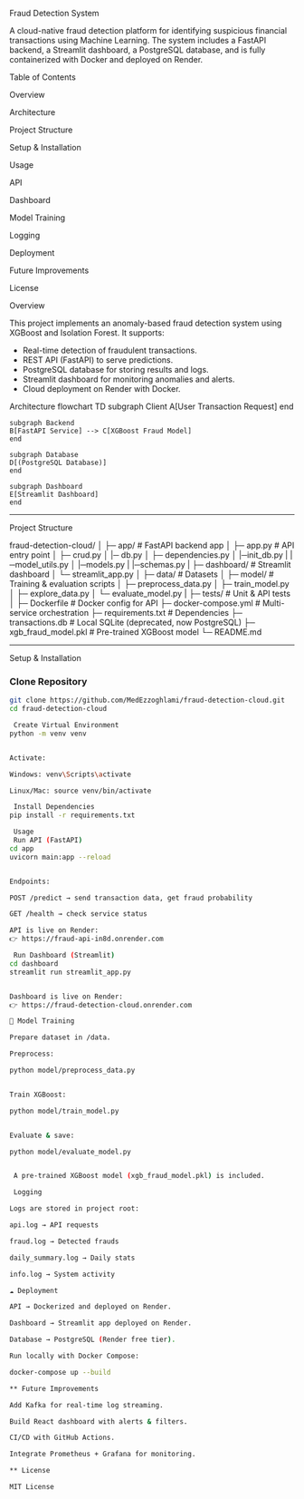  Fraud Detection System

A cloud-native fraud detection platform for identifying suspicious financial transactions using Machine Learning.
The system includes a FastAPI backend, a Streamlit dashboard, a PostgreSQL database, and is fully containerized with Docker and deployed on Render.

 Table of Contents

Overview

Architecture

Project Structure

Setup & Installation

Usage

API

Dashboard

Model Training

Logging

Deployment

Future Improvements

License

 Overview

This project implements an anomaly-based fraud detection system using XGBoost and Isolation Forest. It supports:

* Real-time detection of fraudulent transactions.
* REST API (FastAPI) to serve predictions.
* PostgreSQL database for storing results and logs.
* Streamlit dashboard for monitoring anomalies and alerts.
* Cloud deployment on Render with Docker.

 Architecture
flowchart TD
    subgraph Client
    A[User Transaction Request]
    end

    subgraph Backend
    B[FastAPI Service] --> C[XGBoost Fraud Model]
    end

    subgraph Database
    D[(PostgreSQL Database)]
    end

    subgraph Dashboard
    E[Streamlit Dashboard]
    end


---

 Project Structure  


fraud-detection-cloud/
│
├─ app/ # FastAPI backend app
│ ├─ app.py # API entry point
│ ├─ crud.py 
│ |─ db.py
│ ├─ dependencies.py
│ |─init_db.py
| |─model_utils.py
│ |─models.py
| |─schemas.py
|
├─ dashboard/ # Streamlit dashboard
│ └─ streamlit_app.py
│
├─ data/ # Datasets
│ 
├─ model/ # Training & evaluation scripts
│ ├─ preprocess_data.py
│ ├─ train_model.py
│ ├─ explore_data.py
│ └─ evaluate_model.py
|
├─ tests/ # Unit & API tests
│
├─ Dockerfile # Docker config for API
├─ docker-compose.yml # Multi-service orchestration
├─ requirements.txt # Dependencies
├─ transactions.db # Local SQLite (deprecated, now PostgreSQL)
├─ xgb_fraud_model.pkl # Pre-trained XGBoost model
└─ README.md


---

 Setup & Installation  

###  Clone Repository  
```bash
git clone https://github.com/MedEzzoghlami/fraud-detection-cloud.git
cd fraud-detection-cloud

 Create Virtual Environment
python -m venv venv


Activate:

Windows: venv\Scripts\activate

Linux/Mac: source venv/bin/activate

 Install Dependencies
pip install -r requirements.txt

 Usage
 Run API (FastAPI)
cd app
uvicorn main:app --reload


Endpoints:

POST /predict → send transaction data, get fraud probability

GET /health → check service status

API is live on Render:
👉 https://fraud-api-in8d.onrender.com

 Run Dashboard (Streamlit)
cd dashboard
streamlit run streamlit_app.py


Dashboard is live on Render:
👉 https://fraud-detection-cloud.onrender.com

🧠 Model Training

Prepare dataset in /data.

Preprocess:

python model/preprocess_data.py


Train XGBoost:

python model/train_model.py


Evaluate & save:

python model/evaluate_model.py


 A pre-trained XGBoost model (xgb_fraud_model.pkl) is included.

 Logging

Logs are stored in project root:

api.log → API requests

fraud.log → Detected frauds

daily_summary.log → Daily stats

info.log → System activity

☁️ Deployment

API → Dockerized and deployed on Render.

Dashboard → Streamlit app deployed on Render.

Database → PostgreSQL (Render free tier).

Run locally with Docker Compose:

docker-compose up --build

** Future Improvements

Add Kafka for real-time log streaming.

Build React dashboard with alerts & filters.

CI/CD with GitHub Actions.

Integrate Prometheus + Grafana for monitoring.

** License

MIT License

